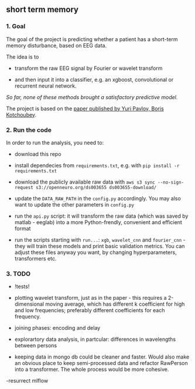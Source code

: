 ## short term memory

### 1. Goal

The goal of the project is predicting whether a patient has a short-term memory disturbance, based on EEG data.

The idea is to 

- transform the raw EEG signal by Fourier or wavelet transform 

- and then input it into a classifier, e.g. an xgboost, convolutional or recurrent neural network.

*So far, none of these methods brought a satisfactory predictive model.*

The project is based on the [paper published by Yuri Pavlov, Boris Kotchoubey](https://www.researchgate.net/publication/344430052_The_electrophysiological_underpinnings_of_variation_in_verbal_working_memory_capacity).


### 2. Run the code

In order to run the analysis, you need to:

- download this repo

- install dependecies from `requirements.txt`, e.g. with `pip install -r requirements.txt`

- download the publicly available raw data with ```aws s3 sync --no-sign-request s3://openneuro.org/ds003655 ds003655-download/```

- update the `DATA_RAW_PATH` in the `config.py` accordingly. You may also want to update the other parameters in `config.py`

- run the `api.py` script: it will transform the raw data (which was saved by matlab - eeglab) into a more Python-frendly, convenient and efficient format

- run the scripts starting with `run...`: `xgb`, `wavelet_cnn` and `fourier_cnn` - they will train these models and print basic validation metrics. You can adjust these files anyway you want, by changing hyperparameters, transformers etc.


### 3. TODO

- !tests!

- plotting wavelet transform, just as in the paper - this requires a 2-dimensional moving average, which has different k coefficient for high and low frequencies; preferably different coefficients for each frequency. 

- joining phases: encoding and delay

- explorartory data analysis, in partcular: differences in wavelengths between persons

- keeping data in mongo db could be cleaner and faster. Would also make an obvious place to keep semi-processed data and refactor RawPerson into a transformer. The whole process would be more cohesive.

-resurrect mlflow
